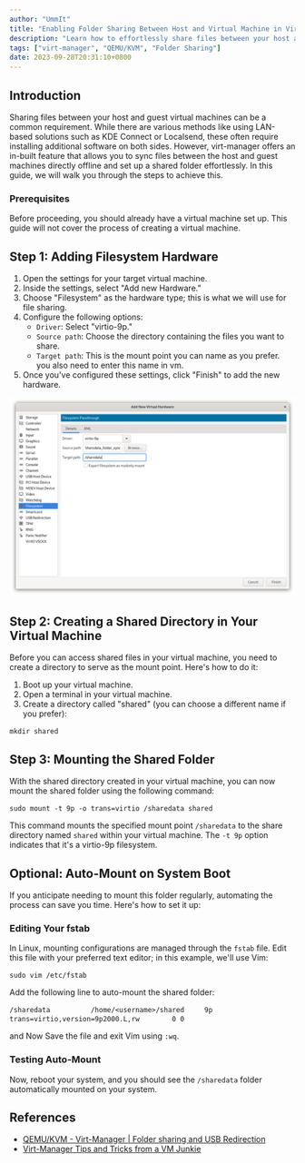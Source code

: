 ```yaml
---
author: "UmmIt"
title: "Enabling Folder Sharing Between Host and Virtual Machine in Virt-Manager"
description: "Learn how to effortlessly share files between your host and virtual machine using Virt-Manager, a comprehensive guide for seamless folder sharing in your virtualized environment."
tags: ["virt-manager", "QEMU/KVM", "Folder Sharing"]
date: 2023-09-28T20:31:10+0800
---
```


## Introduction

Sharing files between your host and guest virtual machines can be a common requirement. While there are various methods like using LAN-based solutions such as KDE Connect or Localsend, these often require installing additional software on both sides. However, virt-manager offers an in-built feature that allows you to sync files between the host and guest machines directly offline and set up a shared folder effortlessly. In this guide, we will walk you through the steps to achieve this.

### Prerequisites

Before proceeding, you should already have a virtual machine set up. This guide will not cover the process of creating a virtual machine.

## Step 1: Adding Filesystem Hardware

1. Open the settings for your target virtual machine.
2. Inside the settings, select "Add new Hardware."
3. Choose "Filesystem" as the hardware type; this is what we will use for file sharing.
4. Configure the following options:
    - `Driver`: Select "virtio-9p."
    - `Source path`: Choose the directory containing the files you want to share.
    - `Target path`: This is the mount point you can name as you prefer. you also need to enter this name in vm.
5. Once you've configured these settings, click "Finish" to add the new hardware.

![example](./example.png)

## Step 2: Creating a Shared Directory in Your Virtual Machine

Before you can access shared files in your virtual machine, you need to create a directory to serve as the mount point. Here's how to do it:

1. Boot up your virtual machine.
2. Open a terminal in your virtual machine.
3. Create a directory called "shared" (you can choose a different name if you prefer):

```shell
mkdir shared
```

## Step 3: Mounting the Shared Folder

With the shared directory created in your virtual machine, you can now mount the shared folder using the following command:

```shell
sudo mount -t 9p -o trans=virtio /sharedata shared
```

This command mounts the specified mount point `/sharedata` to the share directory named `shared` within your virtual machine. The `-t 9p` option indicates that it's a virtio-9p filesystem.

## Optional: Auto-Mount on System Boot

If you anticipate needing to mount this folder regularly, automating the process can save you time. Here's how to set it up:

### Editing Your fstab

In Linux, mounting configurations are managed through the `fstab` file. Edit this file with your preferred text editor; in this example, we'll use Vim:

```shell
sudo vim /etc/fstab
```

Add the following line to auto-mount the shared folder:

```shell
/sharedata          /home/<username>/shared     9p      trans=virtio,version=9p2000.L,rw        0 0
```

and Now Save the file and exit Vim using `:wq`.

### Testing Auto-Mount

Now, reboot your system, and you should see the `/sharedata` folder automatically mounted on your system.

## References

- [QEMU/KVM - Virt-Manager | Folder sharing and USB Redirection](https://onion.tube/watch?v=crDuKm6XNv4)
- [Virt-Manager Tips and Tricks from a VM Junkie](https://onion.tube/watch?v=9FBhcOnCxM8)
